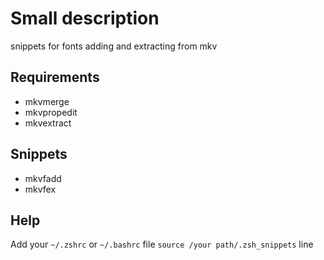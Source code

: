 # Small description
snippets for fonts adding and extracting from mkv

## Requirements
- mkvmerge
- mkvpropedit
- mkvextract

## Snippets
- mkvfadd
- mkvfex


## Help
Add your `~/.zshrc` or `~/.bashrc` file `source /your path/.zsh_snippets` line
